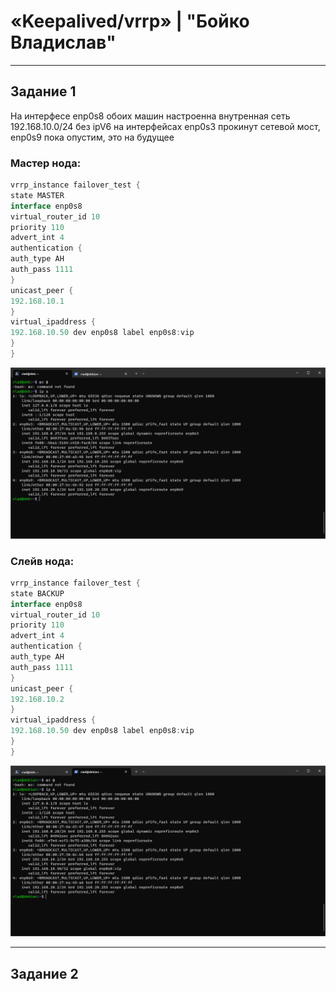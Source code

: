 # «Keepalived/vrrp» | "Бойко Владислав"

---
## Задание 1
На интерфесе enp0s8 обоих машин настроенна внутренная сеть 192.168.10.0/24 без ipV6 на интерфейсах enp0s3 прокинут сетевой мост, enp0s9 пока опустим, это на будущее
### Мастер нода:
```java
vrrp_instance failover_test {
state MASTER
interface enp0s8
virtual_router_id 10
priority 110
advert_int 4
authentication {
auth_type AH
auth_pass 1111
}
unicast_peer {
192.168.10.1
}
virtual_ipaddress {
192.168.10.50 dev enp0s8 label enp0s8:vip
}
}
```
![ip a](https://github.com/VladiSlave2042/Keepalived-vrrp/blob/main/img/ip%20a%20MASTER.png)
### Слейв нода:
```java
vrrp_instance failover_test {
state BACKUP
interface enp0s8
virtual_router_id 10
priority 110
advert_int 4
authentication {
auth_type AH
auth_pass 1111
}
unicast_peer {
192.168.10.2
}
virtual_ipaddress {
192.168.10.50 dev enp0s8 label enp0s8:vip
}
}
```
![ip a](https://github.com/VladiSlave2042/Keepalived-vrrp/blob/main/img/ip%20a%20SLAVE.png)

---
## Задание 2